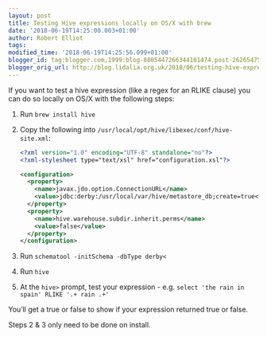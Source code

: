 ```yaml
---
layout: post
title: Testing Hive expressions locally on OS/X with brew
date: '2018-06-19T14:25:00.003+01:00'
author: Robert Elliot
tags:
modified_time: '2018-06-19T14:25:56.099+01:00'
blogger_id: tag:blogger.com,1999:blog-8805447266344101474.post-2626547522826253924
blogger_orig_url: http://blog.lidalia.org.uk/2018/06/testing-hive-expressions-locally-on-osx.html
---
```


If you want to test a hive expression (like a regex for an RLIKE clause) you can
do so locally on OS/X with the following steps:

1. Run `brew install hive`
2. Copy the following into `/usr/local/opt/hive/libexec/conf/hive-site.xml`:
   ```xml
   <?xml version="1.0" encoding="UTF-8" standalone="no"?>
   <?xml-stylesheet type="text/xsl" href="configuration.xsl"?>

   <configuration>
     <property>
       <name>javax.jdo.option.ConnectionURL</name>
       <value>jdbc:derby:/usr/local/var/hive/metastore_db;create=true</value>
     </property>
     <property>
       <name>hive.warehouse.subdir.inherit.perms</name>
       <value>false</value>
     </property>
   </configuration>
   ```

3. Run `schematool -initSchema -dbType derby<`
4. Run `hive`
5. At the `hive>` prompt, test your expression - e.g.
   `select 'the rain in spain' RLIKE '.+ rain .+'`

You’ll get a true or false to show if your expression returned true or false.

Steps 2 & 3 only need to be done on install.

